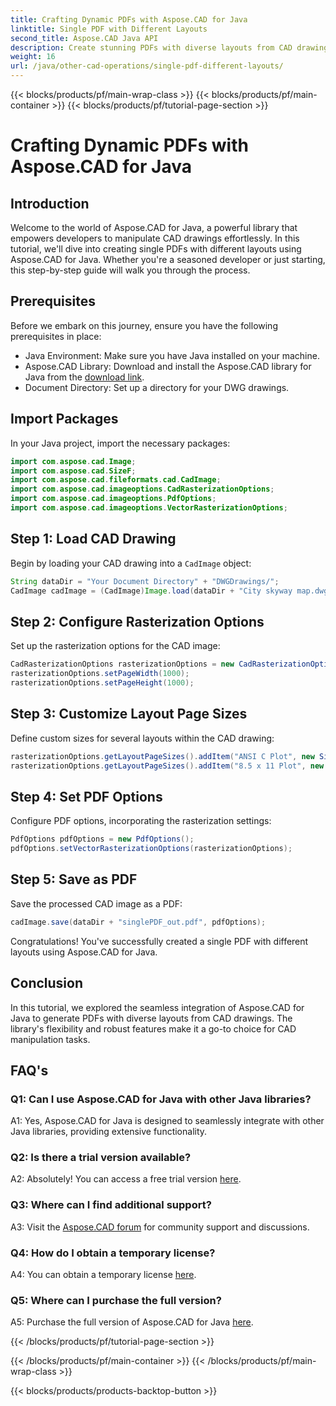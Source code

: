 ```yaml
---
title: Crafting Dynamic PDFs with Aspose.CAD for Java
linktitle: Single PDF with Different Layouts
second_title: Aspose.CAD Java API
description: Create stunning PDFs with diverse layouts from CAD drawings using Aspose.CAD for Java. Easy integration and powerful features for Java developers.
weight: 16
url: /java/other-cad-operations/single-pdf-different-layouts/
---
```


{{< blocks/products/pf/main-wrap-class >}}
{{< blocks/products/pf/main-container >}}
{{< blocks/products/pf/tutorial-page-section >}}

# Crafting Dynamic PDFs with Aspose.CAD for Java

## Introduction

Welcome to the world of Aspose.CAD for Java, a powerful library that empowers developers to manipulate CAD drawings effortlessly. In this tutorial, we'll dive into creating single PDFs with different layouts using Aspose.CAD for Java. Whether you're a seasoned developer or just starting, this step-by-step guide will walk you through the process.

## Prerequisites

Before we embark on this journey, ensure you have the following prerequisites in place:
- Java Environment: Make sure you have Java installed on your machine.
- Aspose.CAD Library: Download and install the Aspose.CAD library for Java from the [download link](https://releases.aspose.com/cad/java/).
- Document Directory: Set up a directory for your DWG drawings.

## Import Packages

In your Java project, import the necessary packages:

```java
import com.aspose.cad.Image;
import com.aspose.cad.SizeF;
import com.aspose.cad.fileformats.cad.CadImage;
import com.aspose.cad.imageoptions.CadRasterizationOptions;
import com.aspose.cad.imageoptions.PdfOptions;
import com.aspose.cad.imageoptions.VectorRasterizationOptions;
```

## Step 1: Load CAD Drawing

Begin by loading your CAD drawing into a `CadImage` object:

```java
String dataDir = "Your Document Directory" + "DWGDrawings/";
CadImage cadImage = (CadImage)Image.load(dataDir + "City skyway map.dwg");
```

## Step 2: Configure Rasterization Options

Set up the rasterization options for the CAD image:

```java
CadRasterizationOptions rasterizationOptions = new CadRasterizationOptions();
rasterizationOptions.setPageWidth(1000);
rasterizationOptions.setPageHeight(1000);
```

## Step 3: Customize Layout Page Sizes

Define custom sizes for several layouts within the CAD drawing:

```java
rasterizationOptions.getLayoutPageSizes().addItem("ANSI C Plot", new SizeF(500, 1000));
rasterizationOptions.getLayoutPageSizes().addItem("8.5 x 11 Plot", new SizeF(1000, 100));
```

## Step 4: Set PDF Options

Configure PDF options, incorporating the rasterization settings:

```java
PdfOptions pdfOptions = new PdfOptions();
pdfOptions.setVectorRasterizationOptions(rasterizationOptions);
```

## Step 5: Save as PDF

Save the processed CAD image as a PDF:

```java
cadImage.save(dataDir + "singlePDF_out.pdf", pdfOptions);
```

Congratulations! You've successfully created a single PDF with different layouts using Aspose.CAD for Java.

## Conclusion

In this tutorial, we explored the seamless integration of Aspose.CAD for Java to generate PDFs with diverse layouts from CAD drawings. The library's flexibility and robust features make it a go-to choice for CAD manipulation tasks.

## FAQ's

### Q1: Can I use Aspose.CAD for Java with other Java libraries?

A1: Yes, Aspose.CAD for Java is designed to seamlessly integrate with other Java libraries, providing extensive functionality.

### Q2: Is there a trial version available?

A2: Absolutely! You can access a free trial version [here](https://releases.aspose.com/).

### Q3: Where can I find additional support?

A3: Visit the [Aspose.CAD forum](https://forum.aspose.com/c/cad/19) for community support and discussions.

### Q4: How do I obtain a temporary license?

A4: You can obtain a temporary license [here](https://purchase.aspose.com/temporary-license/).

### Q5: Where can I purchase the full version?

A5: Purchase the full version of Aspose.CAD for Java [here](https://purchase.aspose.com/buy).

{{< /blocks/products/pf/tutorial-page-section >}}

{{< /blocks/products/pf/main-container >}}
{{< /blocks/products/pf/main-wrap-class >}}

{{< blocks/products/products-backtop-button >}}
